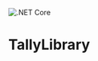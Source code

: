 ![.NET Core](https://github.com/alain1337/TallyLibrary/workflows/.NET%20Core/badge.svg)

# TallyLibrary
